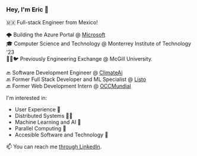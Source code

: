 ### Hey, I'm Eric 👋

<!--
**ericjardon/ericjardon** is a ✨ _special_ ✨ repository because its `README.md` (this file) appears on your GitHub profile.

Here are some ideas to get you started:

- 🔭 I’m currently working on ...
- 🌱 I’m currently learning ...
- 👯 I’m looking to collaborate on ...
- 🤔 I’m looking for help with ...
- 💬 Ask me about ...
- 📫 How to reach me: ...
- 😄 Pronouns: ...
- ⚡ Fun fact: ...
-->

🇲🇽 Full-stack Engineer from Mexico! 

🌩️ Building the Azure Portal @ [Microsoft](https://microsoft.com)   <br/>
🎓 Computer Science and Technology @ Monterrey Institute of Technology '23 <br/>
👨‍💻🐦 Previously Engineering Exchange @ McGill University.

🔙 Software Development Engineer @ [ClimateAi](https://climate.ai/)    
🔙 Former Full Stack Developer and ML Specialist @ [Listo](https://listo.mx/)  
🔙 Former Web Development Intern @ [OCCMundial](https://www.occ.com.mx/)

I'm interested in:
- User Experience 🎨
- Distributed Systems 👨‍💻
- Machine Learning and AI 🤖 
- Parallel Computing 🧶
- Accesible Software and Technology 🍃

<!--
Personal Projects I am currently working on...
- 🍜 [**PriceBin**](https://github.com/panasweb/pricebin)
- 🎬 [**Viuteca**](https://github.com/ericjardon/viuteca)
- 🌐 [**Semantyk**](https://www.semantyk.com/)
-->

📫 You can reach me [through LinkedIn](https://www.linkedin.com/in/ericjardon/).
